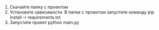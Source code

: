 1. Скачайте папку с проектом
2. Установите зависимости. В папке с проектом запустите команду pip install -r requirements.txt 
3. Запустите проект python main.py